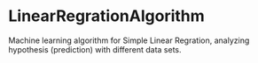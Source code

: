 # LinearRegrationAlgorithm
Machine learning algorithm for Simple Linear Regration, analyzing hypothesis (prediction) with different data sets.  
